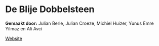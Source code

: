 # De Blije Dobbelsteen

**Gemaakt door:** Julian Berle, Julian Croeze, Michiel Huizer, Yunus Emre Yilmaz en Ali Avci

[Website](http://577273.klas4s22.mid-ica.nl/blijedobbelsteen)